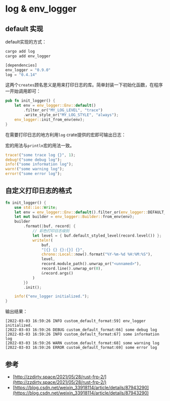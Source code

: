 # log & env_logger


## default 实现
default实现的方式：
```rust
cargo add log
cargo add env_logger

[dependencies]
env_logger = "0.9.0"
log = "0.4.14"
```

这两个`creates`顾名思义是用来打印日志的库。简单封装一下初始化函数，在程序一开始调用即可：

```rust
pub fn init_logger() {
    let env = env_logger::Env::default()
        .filter_or("MY_LOG_LEVEL", "trace")
        .write_style_or("MY_LOG_STYLE", "always");
    env_logger::init_from_env(env);
}
```

在需要打印日志的地方利用`log` crate提供的宏即可输出日志：

宏的用法与`println`宏的用法一致。

```rust
trace!("some trace log {}", 1);
debug!("some debug log");
info!("some information log");
warn!("some warning log");
error!("some error log");
```

## 自定义打印日志的格式

```rust
fn init_logger() {
    use std::io::Write;
    let env = env_logger::Env::default().filter_or(env_logger::DEFAULT_FILTER_ENV, "trace");
    let mut builder = env_logger::Builder::from_env(env);
    builder
        .format(|buf, record| {
            // 彩色打印日志级别
            let level = { buf.default_styled_level(record.level()) };
            writeln!(
                buf,
                "[{} {} {}:{}] {}",
                chrono::Local::now().format("%Y-%m-%d %H:%M:%S"),
                level,
                record.module_path().unwrap_or("<unnamed>"),
                record.line().unwrap_or(0),
                &record.args()
            )
        })
        .init();

    info!("env_logger initialized.");
}
```

 输出结果：

 ```text
[2022-03-03 16:59:26 INFO custom_default_format:59] env_logger initialized.
[2022-03-03 16:59:26 DEBUG custom_default_format:66] some debug log
[2022-03-03 16:59:26 INFO custom_default_format:67] some information log
[2022-03-03 16:59:26 WARN custom_default_format:68] some warning log
[2022-03-03 16:59:26 ERROR custom_default_format:69] some error log
 ```



## 参考

- [http://zzdirty.space/2021/05/28/rust-frp-2/](http://zzdirty.space/2021/05/28/rust-frp-2/)
- [https://blog.csdn.net/weixin_33918114/article/details/87943290](https://blog.csdn.net/weixin_33918114/article/details/87943290)
